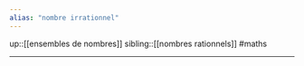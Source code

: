 ```yaml
---
alias: "nombre irrationnel"
---
```

up::[[ensembles de nombres]] 
sibling::[[nombres rationnels]] 
#maths

----